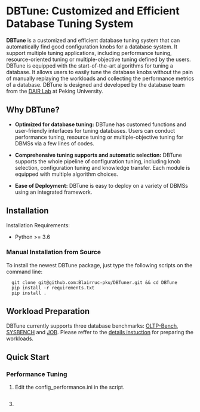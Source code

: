 # DBTune: Customized and Efficient Database Tuning System

**DBTune** is a customized and efficient database tuning system that can automatically find good configuration knobs for a database system. It support multiple tuning applications, including performance tuning, resource-oriented tuning or multiple-objective tuning defined by the users. DBTune is equipped with the start-of-the-art algorithms for tuning a database. It allows users to easily tune the database knobs without the pain of manually replaying the workloads and collecting the performance metrics of a database. DBTune is designed and developed by the database team from the <a href="https://cuibinpku.github.io/index.html" target="_blank" rel="nofollow">DAIR Lab</a> at Peking University.





## Why DBTune?
- **Optimized for database tuning:** DBTune has customed functions and user-friendly interfaces for tuning databases. Users can conduct performance tuning, resource tuning or multiple-objective tuning for DBMSs via a few lines of codes.

- **Comprehensive tuning supports and automatic selection:** DBTune supports the whole pipeline of configuration tuning, including knob selection, configuration tuning and knowledge transfer. Each module is equipped with multiple algorithm choices.

- **Ease of Deployment:** DBTune is easy to deploy on a variety of DBMSs using an integrated framework.

## Installation 
Installation Requirements:
- Python >= 3.6 

### Manual Installation from Source
To install the newest DBTune package, just type the following scripts on the command line:
 ```shell
   git clone git@github.com:Blairruc-pku/DBTuner.git && cd DBTune
   pip install -r requirements.txt
   pip install .
   ```




## Workload Preparation 

DBTune currently supports three database benchmarks:  <a href="https://github.com/oltpbenchmark/oltpbench.git" target="_blank" rel="nofollow">OLTP\-Bench</a>,  <a href="https://github.com/akopytov/sysbench.git" target="_blank" rel="nofollow">SYSBENCH</a>  and <a href="https://github.com/winkyao/join-order-benchmark" target="_blank" rel="nofollow">JOB</a>. Please reffer to the <a href="https://github.com/Blairruc-pku/DBTuner/blob/main/workload_prepare.md" target="_blank" rel="nofollow">details instuction</a>  for preparing the workloads.

## Quick Start

### Performance Tuning
1. Edit the config_performance.ini in the script.
 ```
 
  ```
3. 
